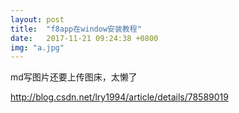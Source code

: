 ```yaml
---
layout: post
title:  "f8app在window安装教程"
date:   2017-11-21 09:24:38 +0800
img: "a.jpg"
---
```


md写图片还要上传图床，太懒了


http://blog.csdn.net/lry1994/article/details/78589019


